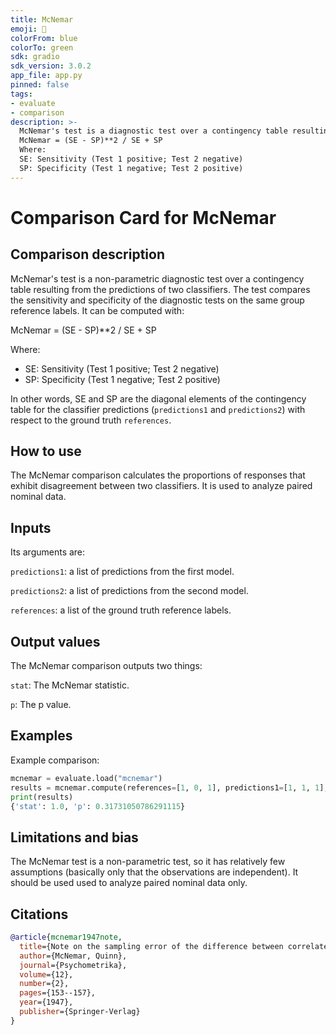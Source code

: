 ```yaml
---
title: McNemar
emoji: 🤗 
colorFrom: blue
colorTo: green
sdk: gradio
sdk_version: 3.0.2
app_file: app.py
pinned: false
tags:
- evaluate
- comparison
description: >-
  McNemar's test is a diagnostic test over a contingency table resulting from the predictions of two classifiers. The test compares the sensitivity and specificity of the diagnostic tests on the same group reference labels. It can be computed with:
  McNemar = (SE - SP)**2 / SE + SP
  Where:
  SE: Sensitivity (Test 1 positive; Test 2 negative)
  SP: Specificity (Test 1 negative; Test 2 positive)
---
```



# Comparison Card for McNemar

## Comparison description

McNemar's test is a non-parametric diagnostic test over a contingency table resulting from the predictions of two classifiers. The test compares the sensitivity and specificity of the diagnostic tests on the same group reference labels. It can be computed with:

McNemar = (SE - SP)**2 / SE + SP

Where:
* SE: Sensitivity (Test 1 positive; Test 2 negative)
* SP: Specificity (Test 1 negative; Test 2 positive)

In other words, SE and SP are the diagonal elements of the contingency table for the classifier predictions (`predictions1` and `predictions2`) with respect to the ground truth `references`.

## How to use 

The McNemar comparison calculates the proportions of responses that exhibit disagreement between two classifiers. It is used to analyze paired nominal data.

## Inputs

Its arguments are:

`predictions1`: a list of predictions from the first model.

`predictions2`: a list of predictions from the second model.

`references`: a list of the ground truth reference labels.

## Output values

The McNemar comparison outputs two things:

`stat`: The McNemar statistic.

`p`: The p value.

## Examples 

Example comparison:

```python
mcnemar = evaluate.load("mcnemar")
results = mcnemar.compute(references=[1, 0, 1], predictions1=[1, 1, 1], predictions2=[1, 0, 1])
print(results)
{'stat': 1.0, 'p': 0.31731050786291115}
```

## Limitations and bias

The McNemar test is a non-parametric test, so it has relatively few assumptions (basically only that the observations are independent). It should be used used to analyze paired nominal data only.

## Citations

```bibtex
@article{mcnemar1947note,
  title={Note on the sampling error of the difference between correlated proportions or percentages},
  author={McNemar, Quinn},
  journal={Psychometrika},
  volume={12},
  number={2},
  pages={153--157},
  year={1947},
  publisher={Springer-Verlag}
}
```
